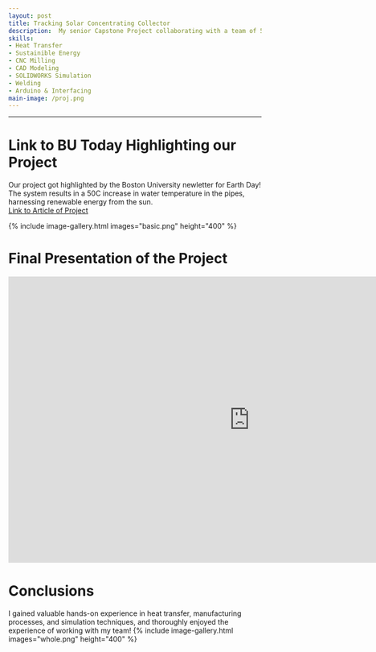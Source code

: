```yaml
---
layout: post
title: Tracking Solar Concentrating Collector  
description:  My senior Capstone Project collaborating with a team of 5 to design a two-axis tracking system with motors, gears, and a solar reflecting trough to improve energy capture through heating water in a piping system.
skills: 
- Heat Transfer
- Sustainible Energy
- CNC Milling
- CAD Modeling
- SOLIDWORKS Simulation
- Welding
- Arduino & Interfacing
main-image: /proj.png
---
```


---
# Link to BU Today Highlighting our Project
Our project got highlighted by the Boston University newletter for Earth Day! The system results in a 50C increase in water temperature in the pipes, harnessing renewable energy from the sun. <br>
[Link to Article of Project](https://www.bu.edu/articles/2025/engineering-students-built-a-solar-powered-water-heater/)

{% include image-gallery.html images="basic.png" height="400" %}
<br>
# Final Presentation of the Project

<iframe src="https://docs.google.com/presentation/d/e/2PACX-1vT5PZySzbIoMZLK6xNzzGJmb2IFAtAMtLcZxeHj8oThe-imRYc-OMcCLwTm1THJYw/pubembed?start=true&loop=true&delayms=3000" frameborder="0" width="960" height="569" allowfullscreen="true" mozallowfullscreen="true" webkitallowfullscreen="true"></iframe>

# Conclusions
I gained valuable hands-on experience in heat transfer, manufacturing processes, and simulation techniques, and thoroughly enjoyed the experience of working with my team!
{% include image-gallery.html images="whole.png" height="400" %}
